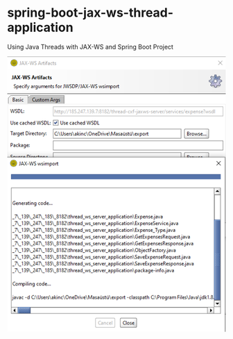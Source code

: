 # spring-boot-jax-ws-thread-application
Using Java Threads with JAX-WS and Spring Boot Project

![Screenshot](https://github.com/OzgurAkinci/spring-boot-jax-ws-thread-application/blob/main/attachments/generate-sources.png?raw=true)
